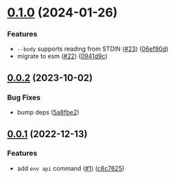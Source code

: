 # [0.1.0](https://github.com/cristiand391/sf-plugin-api/compare/0.0.2...0.1.0) (2024-01-26)


### Features

* `--body` supports reading from STDIN ([#23](https://github.com/cristiand391/sf-plugin-api/issues/23)) ([06ef90d](https://github.com/cristiand391/sf-plugin-api/commit/06ef90dad51fd9ec20097fb8de388ad18b1b2f23))
* migrate to esm ([#22](https://github.com/cristiand391/sf-plugin-api/issues/22)) ([0941d9c](https://github.com/cristiand391/sf-plugin-api/commit/0941d9caedf1394f433c11f6101fa1584fed20b9))



## [0.0.2](https://github.com/cristiand391/sf-plugin-api/compare/0.0.1...0.0.2) (2023-10-02)


### Bug Fixes

* bump deps ([5a8fbe2](https://github.com/cristiand391/sf-plugin-api/commit/5a8fbe25bdc9b29b6915e0c4102e6edee8e6b7ac))



## [0.0.1](https://github.com/cristiand391/sf-plugin-api/compare/c8c7625572a3965ef3610e06d9ce087a9126af71...0.0.1) (2022-12-13)


### Features

* add `env api` command ([#1](https://github.com/cristiand391/sf-plugin-api/issues/1)) ([c8c7625](https://github.com/cristiand391/sf-plugin-api/commit/c8c7625572a3965ef3610e06d9ce087a9126af71))



